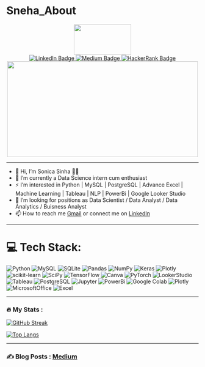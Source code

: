 # Sneha_About


<div id="header" align="center">
  <img src="https://media.giphy.com/media/L1R1tvI9svkIWwpVYr/giphy.gif" width="150" height="80"/>
</div>

<div align="center" id="badges">
   <a href="https://www.linkedin.com/in/sonica-sinha/">
     <img src="https://img.shields.io/badge/LinkedIn-blue?style=for-the-badge&logo=linkedin&logoColor=white" alt="LinkedIn Badge"/>
   </a>
   <a href="https://medium.com/@sonica.wild3">
     <img src="https://img.shields.io/badge/Medium-black?style=for-the-badge&logo=medium&logoColor=white" alt="Medium Badge"/>
   </a>
   <a href="https://www.hackerrank.com/sonicasinha2012">
     <img src="https://img.shields.io/badge/HackerRank-Green?style=for-the-badge&logo=hackerrank&logoColor=white" alt="HackerRank Badge"/>
   </a>                                                                                           
 </div>

<div align="center">
  <img src="https://komarev.com/ghpvc/?username=Soni-Test&style=flat-square&color=blue" alt=""/>        
</div>                                                                                            


<div align="center">
  <img src="https://media.giphy.com/media/W2KZgZo97jtC313Hn9/giphy.gif" width="500" height="250"/>
</div>


---

- 👋 Hi, I’m Sonica Sinha :woman_technologist:
- 🌱 I’m currently a Data Science intern cum enthusiast 
- :zap: I’m interested in Python | MySQL | PostgreSQL | Advance Excel | Machine Learning | Tableau | NLP | PowerBi | Google Looker Studio
- 👀 I’m looking for positions as Data Scientist / Data Analyst / Data Analytics / Buisness Analyst
- 📫 How to reach me [Gmail](sonicasinha2012@gmail.com) or connect me on [LinkedIn](www.linkedin.com/in/sonica-sinha) </br>

--- 

# 💻 Tech Stack:
![Python](https://img.shields.io/badge/python-3670A0?style=flat&logo=python&logoColor=ffdd54) ![MySQL](https://img.shields.io/badge/mysql-%2300f.svg?style=flat&logo=mysql&logoColor=white) ![SQLite](https://img.shields.io/badge/sqlite-%2307405e.svg?style=flat&logo=sqlite&logoColor=white)  ![Pandas](https://img.shields.io/badge/pandas-%23150458.svg?style=flat&logo=pandas&logoColor=white) ![NumPy](https://img.shields.io/badge/numpy-%23013243.svg?style=flat&logo=numpy&logoColor=white) ![Keras](https://img.shields.io/badge/Keras-%23D00000.svg?style=flat&logo=Keras&logoColor=white) ![Plotly](https://img.shields.io/badge/Plotly-%233F4F75.svg?style=flat&logo=plotly&logoColor=white) ![scikit-learn](https://img.shields.io/badge/scikit--learn-%23F7931E.svg?style=flat&logo=scikit-learn&logoColor=white) ![SciPy](https://img.shields.io/badge/SciPy-%230C55A5.svg?style=flat&logo=scipy&logoColor=%white) ![TensorFlow](https://img.shields.io/badge/TensorFlow-%23FF6F00.svg?style=flat&logo=TensorFlow&logoColor=white) ![Canva](https://img.shields.io/badge/Canva-%2300C4CC.svg?style=flat&logo=Canva&logoColor=white) ![PyTorch](https://img.shields.io/badge/PyTorch-%23EE4C2C.svg?style=flat&logo=PyTorch&logoColor=white) ![LookerStudio](https://img.shields.io/badge/LookerStudio-%23EE4C2C.svg?style=flat&logo=LookerStudio&logoColor=white) ![Tableau](https://img.shields.io/badge/Tableau-E97627?style=for-the-badge&logo=Tableau&logoColor=white) ![PostgreSQL](https://img.shields.io/badge/PostgreSQL-316192?style=for-the-badge&logo=postgresql&logoColor=white) ![Jupyter](https://img.shields.io/badge/Jupyter-F37626.svg?&style=for-the-badge&logo=Jupyter&logoColor=white) ![PowerBi](https://img.shields.io/badge/PowerBI-F2C811?style=for-the-badge&logo=Power%20BI&logoColor=white) ![Google Colab](https://img.shields.io/badge/Colab-F9AB00?style=for-the-badge&logo=googlecolab&color=525252) ![Plotly](https://img.shields.io/badge/Plotly-239120?style=for-the-badge&logo=plotly&logoColor=white) ![MicrosoftOffice](https://img.shields.io/badge/Microsoft_Office-D83B01?style=for-the-badge&logo=microsoft-office&logoColor=white) ![Excel](https://img.shields.io/badge/Microsoft_Excel-217346?style=for-the-badge&logo=microsoft-excel&logoColor=white) 

---

### :fire: My Stats :
[![GitHub Streak](http://github-readme-streak-stats.herokuapp.com?user=Soni-Test&theme=highcontrast)](https://git.io/streak-stats)

[![Top Langs](https://github-readme-stats.vercel.app/api/top-langs/?username=Soni-Test&layout=compact&theme=vision-friendly-dark)](https://github.com/anuraghazra/github-readme-stats)

---

### :writing_hand: Blog Posts :  [Medium](https://medium.com/@sonica.wild3)






<!---
Soni-Test/Soni-Test is a ✨ special ✨ repository because its `README.md` (this file) appears on your GitHub profile.
You can click the Preview link to take a look at your changes.
--->
